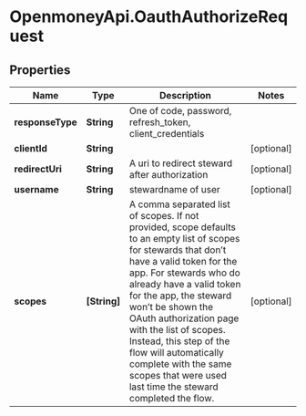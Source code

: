 # OpenmoneyApi.OauthAuthorizeRequest

## Properties
Name | Type | Description | Notes
------------ | ------------- | ------------- | -------------
**responseType** | **String** | One of code, password, refresh_token, client_credentials | 
**clientId** | **String** |  | [optional] 
**redirectUri** | **String** | A uri to redirect steward after authorization | [optional] 
**username** | **String** | stewardname of user | [optional] 
**scopes** | **[String]** | A comma separated list of scopes. If not provided, scope defaults to an empty list of scopes for stewards that don’t have a valid token for the app. For stewards who do already have a valid token for the app, the steward won’t be shown the OAuth authorization page with the list of scopes. Instead, this step of the flow will automatically complete with the same scopes that were used last time the steward completed the flow. | [optional] 


